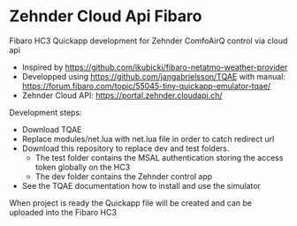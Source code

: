 # Zehnder Cloud Api Fibaro
Fibaro HC3 Quickapp development for Zehnder ComfoAirQ control via cloud api
- Inspired by https://github.com/ikubicki/fibaro-netatmo-weather-provider
- Developped using https://github.com/jangabrielsson/TQAE with manual: https://forum.fibaro.com/topic/55045-tiny-quickapp-emulator-tqae/
- Zehnder Cloud API: https://portal.zehnder.cloudapi.ch/

Development steps:
- Download TQAE
- Replace modules/net.lua with net.lua file in order to catch redirect url
- Download this repository to replace dev and test folders.
  - The test folder contains the MSAL authentication storing the access token globally on the HC3
  - The dev folder contains the Zehnder control app
- See the TQAE documentation how to install and use the simulator

When project is ready the Quickapp file will be created and can be uploaded into the Fibaro HC3
